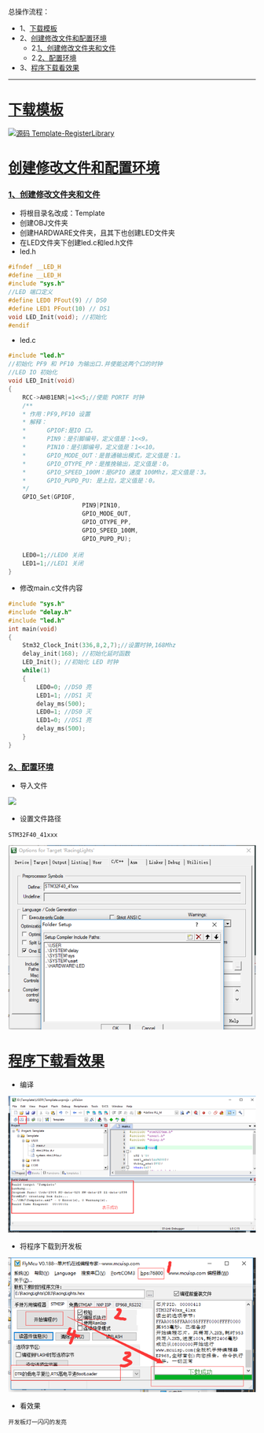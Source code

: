总操作流程：
- 1、[下载模板](#STM-M4-01)
- 2、[创建修改文件和配置环境](#STM-M4-02)
    - 2.[1、创建修改文件夹和文件](#STM-M4-02-01)
    - 2.[2、配置环境](#STM-M4-02-02)
- 3、[程序下载看效果](#STM-M4-03)


***

# <a name="STM-M4-01" href="#" >下载模板</a>

[![](https://img.shields.io/badge/源码-Template--RegisterLibrary-blue.svg "源码 Template-RegisterLibrary")](https://github.com/lidekai/Template-RegisterLibrary.git)

# <a name="STM-M4-02" href="#" >创建修改文件和配置环境</a>

### <a name="STM-M4-02-01" href="#" >1、创建修改文件夹和文件</a>
- 将根目录名改成：Template
- 创建OBJ文件夹
- 创建HARDWARE文件夹，且其下也创建LED文件夹
- 在LED文件夹下创建led.c和led.h文件
- led.h
```h
#ifndef __LED_H
#define __LED_H
#include "sys.h"
//LED 端口定义
#define LED0 PFout(9) // DS0
#define LED1 PFout(10) // DS1
void LED_Init(void); //初始化
#endif

```
- led.c
```c
#include "led.h"
//初始化 PF9 和 PF10 为输出口.并使能这两个口的时钟
//LED IO 初始化
void LED_Init(void)
{
	RCC->AHB1ENR|=1<<5;//使能 PORTF 时钟
	/**
	* 作用：PF9,PF10 设置
	* 解释：
	*      GPIOF:是IO 口。
	*      PIN9：是引脚编号，定义值是：1<<9。
	*      PIN10：是引脚编号，定义值是：1<<10。
	*      GPIO_MODE_OUT：是普通输出模式，定义值是：1。
	*      GPIO_OTYPE_PP：是推挽输出，定义值是：0。
	*      GPIO_SPEED_100M：是GPIO 速度 100Mhz，定义值是：3。
	*      GPIO_PUPD_PU: 是上拉，定义值是：0。
	*/
	GPIO_Set(GPIOF,
					 PIN9|PIN10,
					 GPIO_MODE_OUT,
					 GPIO_OTYPE_PP,
					 GPIO_SPEED_100M,
					 GPIO_PUPD_PU);

	LED0=1;//LED0 关闭
	LED1=1;//LED1 关闭
}

```

- 修改main.c文件内容
```c
#include "sys.h"
#include "delay.h"
#include "led.h"
int main(void)
{
	Stm32_Clock_Init(336,8,2,7);//设置时钟,168Mhz
	delay_init(168); //初始化延时函数
	LED_Init(); //初始化 LED 时钟
	while(1)
	{
		LED0=0; //DS0 亮
		LED1=1; //DS1 灭
		delay_ms(500);
		LED0=1; //DS0 灭
		LED1=0; //DS1 亮
		delay_ms(500);
	}
}

```
### <a name="STM-M4-02-02" href="#" >2、配置环境</a>
- 导入文件

![](image/2-1.png)

- 设置文件路径

`STM32F40_41xxx`

![](image/2-2.png)


# <a name="STM-M4-03" href="#" >程序下载看效果</a>
- 编译

![](image/2-3.png)

- 将程序下载到开发板

![](image/2-4.png)

- 看效果

`开发板灯一闪闪的发亮`